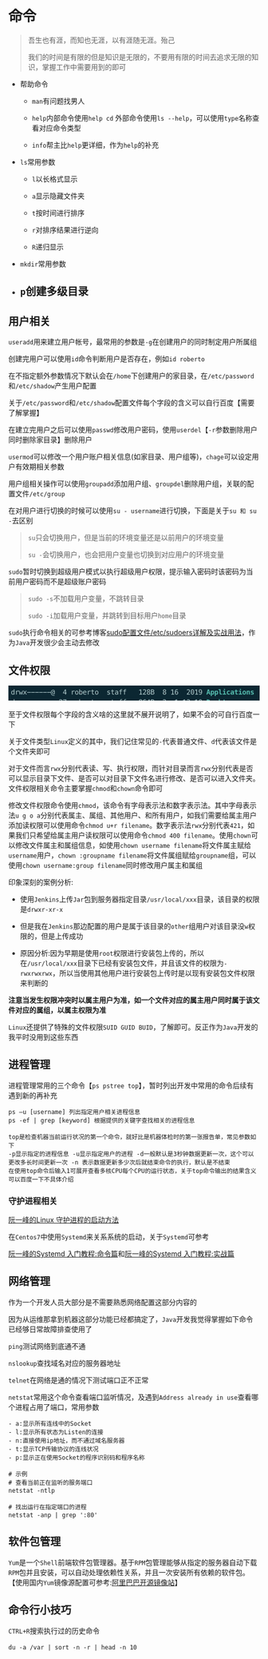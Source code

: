 # 命令

> 吾生也有涯，而知也无涯，以有涯随无涯。殆己
>
> 我们的时间是有限的但是知识是无限的，不要用有限的时间去追求无限的知识，掌握工作中需要用到的即可

- 帮助命令

    - `man`有问题找男人
    - `help`内部命令使用`help cd` 外部命令使用`ls --help`，可以使用`type`名称查看对应命令类型

    - `info`帮主比`help`更详细，作为`help`的补充

- `ls`常用参数

    - `l`以长格式显示
    - `a`显示隐藏文件夹
    - `t`按时间进行排序
    - `r`对排序结果进行逆向

    - `R`递归显示

- `mkdir`常用参数
- `p`创建多级目录
    -  



## 用户相关

`useradd`用来建立用户帐号，最常用的参数是`-g`在创建用户的同时制定用户所属组

创建完用户可以使用`id`命令判断用户是否存在，例如`id roberto`

在不指定额外参数情况下默认会在`/home`下创建用户的家目录，在`/etc/password`和`/etc/shadow`产生用户配置

关于`/etc/password`和`/etc/shadow`配置文件每个字段的含义可以自行百度【需要了解掌握】

在建立完用户之后可以使用`passwd`修改用户密码，使用`userdel`【`-r`参数删除用户同时删除家目录】删除用户

`usermod`可以修改一个用户账户相关信息(如家目录、用户组等)，`chage`可以设定用户有效期相关参数

用户组相关操作可以使用`groupadd`添加用户组、`groupdel`删除用户组，关联的配置文件`/etc/group`

在对用户进行切换的时候可以使用`su - username`进行切换，下面是关于`su 和 su -`去区别

> `su`只会切换用户，但是当前的环境变量还是以前用户的环境变量
>
> `su -`会切换用户，也会把用户变量也切换到对应用户的环境变量

`sudo`暂时切换到超级用户模式以执行超级用户权限，提示输入密码时该密码为当前用户密码而不是超级账户密码

>`sudo -s`不加载用户变量，不跳转目录
>
>`sudo -i`加载用户变量，并跳转到目标用户`home`目录

`sudo`执行命令相关的可参考博客[sudo配置文件/etc/sudoers详解及实战用法](https://blog.csdn.net/Field_Yang/article/details/51547804)，作为`Java`开发很少会主动去修改

## 文件权限

![image-20200301131206152](images/作为Java开发应该要掌握的Linux命令/image-20200301131206152.png)

至于文件权限每个字段的含义啥的这里就不展开说明了，如果不会的可自行百度一下

关于文件类型`Linux`定义的其中，我们记住常见的`-`代表普通文件、`d`代表该文件是个文件夹即可

对于文件而言`rwx`分别代表读、写、执行权限，而针对目录而言`rwx`分别代表是否可以显示目录下文件、是否可以对目录下文件名进行修改、是否可以进入文件夹。文件权限相关命令主要掌握`chmod`和`chown`命令即可

修改文件权限命令使用`chmod`，该命令有字母表示法和数字表示法。其中字母表示法`u g o a`分别代表属主、属组、其他用户、和所有用户，如我们需要给属主用户添加读权限可以使用命令`chmod u+r filename`。数字表示法`rwx`分别代表`421`，如果我们只希望给属主用户读权限可以使用命令`chmod 400 filename`。使用`chown`可以修改文件属主和属组信息，如使用`chown username filename`将文件属主赋给`username`用户，`chown :groupname filename`将文件属组赋给`groupname`组，可以使用`chown username:group filename`同时修改用户属主和属组

印象深刻的案例分析:

- 使用`Jenkins`上传`Jar`包到服务器指定目录`/usr/local/xxx`目录，该目录的权限是`drwxr-xr-x`

- 但是我在`Jenkins`那边配置的用户是属于该目录的`other`组用户对该目录没`w`权限的，但是上传成功
- 原因分析:因为早期是使用`root`权限进行安装包上传的，所以在`/usr/local/xxx`目录下已经有安装包文件，并且该文件的权限为`-rwxrwxrwx`，所以当使用其他用户进行安装包上传时是以现有安装包文件权限来判断的

**注意当发生权限冲突时以属主用户为准，如一个文件对应的属主用户同时属于该文件对应的属组，以属主权限为准**

`Linux`还提供了特殊的文件权限`SUID GUID BUID`，了解即可。反正作为`Java`开发的我平时没用到这些东西

## 进程管理

进程管理常用的三个命令【`ps pstree top`】，暂时列出开发中常用的命令后续有遇到新的再补充

```shell
ps –u [username] 列出指定用户相关进程信息
ps -ef | grep [keyword] 根据提供的关键字查找相关的进程信息

top是检查机器当前运行状况的第一个命令，就好比是机器体检时的第一张报告单，常见参数如下
-p显示指定的进程信息 -u显示指定用户的进程 -d一般默认是3秒钟数据更新一次，这个可以更改多长时间更新一次 -n 表示数据更新多少次后就结束命令的执行，默认是不结束
在使用top命令后输入1可展开查看多核CPU每个CPU的运行状态，关于top命令输出的结果含义可以百度一下不具体介绍
```

### 守护进程相关

[阮一峰的Linux 守护进程的启动方法](http://www.ruanyifeng.com/blog/2016/02/linux-daemon.html)

在`Centos7`中使用`Systemd`来关系系统的启动，关于`Systemd`可参考

[阮一峰的Systemd 入门教程:命令篇](http://www.ruanyifeng.com/blog/2016/03/systemd-tutorial-commands.html)和[阮一峰的Systemd 入门教程:实战篇](http://www.ruanyifeng.com/blog/2016/03/systemd-tutorial-part-two.html)

## 网络管理

作为一个开发人员大部分是不需要熟悉网络配置这部分内容的

因为从运维那拿到机器这部分功能已经都搞定了，`Java`开发我觉得掌握如下命令已经够日常故障排查使用了

`ping`测试网络到底通不通

`nslookup`查找域名对应的服务器地址

`telnet`在网络是通的情况下测试端口正不正常

`netstat`常用这个命令查看端口监听情况，及遇到`Address already in use`查看哪个进程占用了端口，常用参数

```shell
- a:显示所有连线中的Socket
- l:显示所有状态为Listen的连接
- n:直接使用ip地址，而不通过域名服务器
- t:显示TCP传输协议的连线状况
- p:显示正在使用Socket的程序识别码和程序名称

# 示例
# 查看当前正在监听的服务端口
netstat -ntlp

# 找出运行在指定端口的进程
netstat -anp | grep ':80'
```

## 软件包管理

`Yum`是一个`Shell`前端软件包管理器。基于`RPM`包管理能够从指定的服务器自动下载`RPM`包并且安装，可以自动处理依赖性关系，并且一次安装所有依赖的软件包。【使用国内`Yum`镜像源配置可参考:[阿里巴巴开源镜像站](https://developer.aliyun.com/mirror/centos?spm=a2c6h.13651102.0.0.3e221b11htIpC3)】

## 命令行小技巧

`CTRL+R`搜索执行过的历史命令

`du -a /var | sort -n -r | head -n 10`